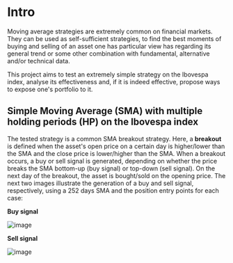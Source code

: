 # Intro

Moving average strategies are extremely common on financial markets. They can be used as self-sufficient strategies, to find the best moments of buying and selling of an asset one has particular view has regarding its general trend or some other combination with fundamental, alternative and/or technical data.

This project aims to test an extremely simple strategy on the Ibovespa index, analyse its effectiveness and, if it is indeed effective, propose ways to expose one's portfolio to it.

## Simple Moving Average (SMA) with multiple holding periods (HP) on the Ibovespa index

The tested strategy is a common SMA breakout strategy. Here, a **breakout** is defined when the asset's open price on a certain day is higher/lower than the SMA and the close price is lower/higher than the SMA. When a breakout occurs, a buy or sell signal is generated, depending on whether the price breaks the SMA bottom-up (buy signal) or top-down (sell signal). On the next day of the breakout, the asset is bought/sold on the opening price. The next two images illustrate the generation of a buy and sell signal, respectively, using a 252 days SMA and the position entry points for each case:

**Buy signal**

![image](https://github.com/keraban-rocha/ibov-trading/assets/123394105/459bbfe9-f40d-43e6-98b2-b1b24cadb1b3)

**Sell signal**

![image](https://github.com/keraban-rocha/ibov-trading/assets/123394105/cd0f9be5-bfe9-49d6-a46c-381de6eed3d3)
